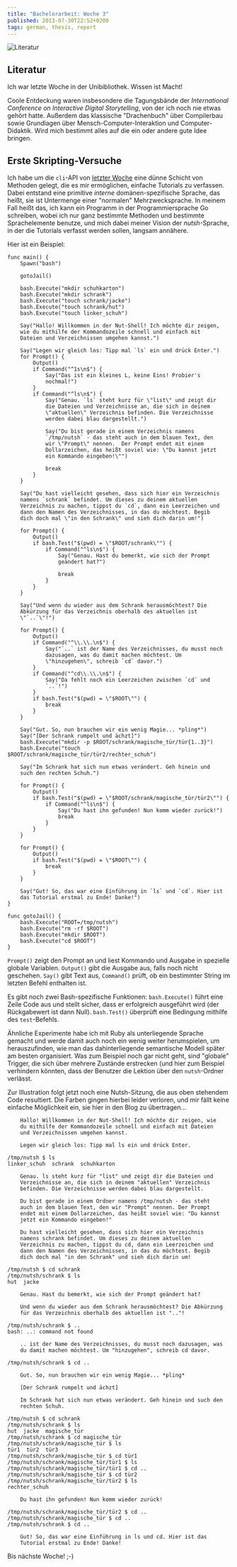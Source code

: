 ```yaml
---
title: "Bachelorarbeit: Woche 3"
published: 2013-07-30T22:52+0200
tags: german, thesis, report
---
```


![Literatur](ba-literatur.jpg)

## Literatur

Ich war letzte Woche in der Unibibliothek. Wissen ist Macht!

Coole Entdeckung waren insbesondere die Tagungsbände der *International Conference on Interactive Digital Storytelling*, von der ich noch nie etwas gehört hatte. Außerdem das klassische "Drachenbuch" über Compilerbau sowie Grundlagen über Mensch-Computer-Interaktion und Computer-Didaktik. Wird mich bestimmt alles auf die ein oder andere gute Idee bringen.

## Erste Skripting-Versuche

Ich habe um die `cli`-API von [letzter Woche](/bachelorarbeit-woche-2/) eine dünne Schicht von Methoden gelegt, die es mir ermöglichen, einfache Tutorials zu verfassen. Dabei entstand eine primitive *interne* domänen-spezifische Sprache, das heißt, sie ist Untermenge einer "normalen" Mehrzwecksprache. In meinem Fall heißt das, ich kann ein Programm in der Programmiersprache Go schreiben, wobei ich nur ganz bestimmte Methoden und bestimmte Sprachelemente benutze, und mich dabei meiner Vision der *nutsh*-Sprache, in der die Tutorials verfasst werden sollen, langsam annähere.

Hier ist ein Beispiel:

    func main() {
        Spawn("bash")

        gotoJail()

        bash.Execute("mkdir schuhkarton")
        bash.Execute("mkdir schrank")
        bash.Execute("touch schrank/jacke")
        bash.Execute("touch schrank/hut")
        bash.Execute("touch linker_schuh")

        Say("Hallo! Willkommen in der Nut-Shell! Ich möchte dir zeigen,
        wie du mithilfe der Kommandozeile schnell und einfach mit
        Dateien und Verzeichnissen umgehen kannst.")

        Say("Legen wir gleich los: Tipp mal `ls` ein und drück Enter.")
        for Prompt() {
            Output()
            if Command("^1s\n$") {
                Say("Das ist ein kleines L, keine Eins! Probier's
                nochmal!")
            }
            if Command("^ls\n$") {
                Say("Genau. `ls` steht kurz für \"list\" und zeigt dir
                die Dateien und Verzeichnisse an, die sich in deinem
                \"aktuellen\" Verzeichnis befinden. Die Verzeichnisse
                werden dabei blau dargestellt.")

                Say("Du bist gerade in einem Verzeichnis namens
                `/tmp/nutsh` - das steht auch in dem blauen Text, den
                wir \"Prompt\" nennen.  Der Prompt endet mit einem
                Dollarzeichen, das heißt soviel wie: \"Du kannst jetzt
                ein Kommando eingeben!\"")

                break
            }
        }

        Say("Du hast vielleicht gesehen, dass sich hier ein Verzeichnis
        namens `schrank` befindet. Um dieses zu deinem aktuellen
        Verzeichnis zu machen, tippst du `cd`, dann ein Leerzeichen und
        dann den Namen des Verzeichnisses, in das du möchtest. Begib
        dich doch mal \"in den Schrank\" und sieh dich darin um!")

        for Prompt() {
            Output()
            if bash.Test("$(pwd) = \"$ROOT/schrank\"") {
                if Command("^ls\n$") {
                    Say("Genau. Hast du bemerkt, wie sich der Prompt
                    geändert hat?")

                    break
                }
            }
        }

        Say("Und wenn du wieder aus dem Schrank herausmöchtest? Die
        Abkürzung für das Verzeichnis oberhalb des aktuellen ist
        \"`..`\"!")

        for Prompt() {
            Output()
            if Command("^\\.\\.\n$") {
                Say("`..` ist der Name des Verzeichnisses, du musst noch
                dazusagen, was du damit machen möchtest. Um
                \"hinzugehen\", schreib `cd` davor.")
            }
            if Command("^cd\\.\\.\n$") {
                Say("Da fehlt noch ein Leerzeichen zwischen `cd` und
                `..`!")
            }
            if bash.Test("$(pwd) = \"$ROOT\"") {
                break
            }
        }

        Say("Gut. So, nun brauchen wir ein wenig Magie... *pling*")
        Say("[Der Schrank rumpelt und ächzt]")
        bash.Execute("mkdir -p $ROOT/schrank/magische_tür/tür{1..3}")
        bash.Execute("touch $ROOT/schrank/magische_tür/tür2/rechter_schuh")

        Say("Im Schrank hat sich nun etwas verändert. Geh hinein und
        such den rechten Schuh.")

        for Prompt() {
            Output()
            if bash.Test("$(pwd) = \"$ROOT/schrank/magische_tür/tür2\"") {
                if Command("^ls\n$") {
                    Say("Du hast ihn gefunden! Nun komm wieder zurück!")
                    break
                }
            }
        }

        for Prompt() {
            Output()
            if bash.Test("$(pwd) = \"$ROOT\"") {
                break
            }
        }

        Say("Gut! So, das war eine Einführung in `ls` und `cd`. Hier ist
        das Tutorial erstmal zu Ende! Danke!")
    }

    func gotoJail() {
        bash.Execute("ROOT=/tmp/nutsh")
        bash.Execute("rm -rf $ROOT")
        bash.Execute("mkdir $ROOT")
        bash.Execute("cd $ROOT")
    }

`Prompt()` zeigt den Prompt an und liest Kommando und Ausgabe in spezielle globale Variablen. `Output()` gibt die Ausgabe aus, falls noch nicht geschehen. `Say()` gibt Text aus, `Command()` prüft, ob ein bestimmter String im letzten Befehl enthalten ist.

Es gibt noch zwei Bash-spezifische Funktionen: `bash.Execute()` führt eine Zeile Code aus und stellt sicher, dass er erfolgreich ausgeführt wird (der Rückgabewert ist dann Null). `bash.Test()` überprüft eine Bedingung mithilfe des `test`-Befehls.

Ähnliche Experimente habe ich mit Ruby als unterliegende Sprache gemacht und werde damit auch noch ein wenig weiter herumspielen, um herauszufinden, wie man das dahinterliegende semantische Modell später am besten organisiert. Was zum Beispiel noch gar nicht geht, sind "globale" Trigger, die sich über mehrere Zustände erstrecken (und hier zum Beispiel verhindern könnten, dass der Benutzer die Lektion über den `nutsh`-Ordner verlässt.

Zur Illustration folgt jetzt noch eine Nutsh-Sitzung, die aus oben stehendem Code resultiert. Die Farben gingen hierbei leider verloren, und mir fällt keine einfache Möglichkeit ein, sie hier in den Blog zu übertragen...

        Hallo! Willkommen in der Nut-Shell! Ich möchte dir zeigen, wie
        du mithilfe der Kommandozeile schnell und einfach mit Dateien
        und Verzeichnissen umgehen kannst.

        Legen wir gleich los: Tipp mal ls ein und drück Enter.

    /tmp/nutsh $ ls
    linker_schuh  schrank  schuhkarton

        Genau. ls steht kurz für "list" und zeigt dir die Dateien und
        Verzeichnisse an, die sich in deinem "aktuellen" Verzeichnis
        befinden. Die Verzeichnisse werden dabei blau dargestellt.

        Du bist gerade in einem Ordner namens /tmp/nutsh - das steht
        auch in dem blauen Text, den wir "Prompt" nennen. Der Prompt
        endet mit einem Dollarzeichen, das heißt soviel wie: "Du kannst
        jetzt ein Kommando eingeben!"

        Du hast vielleicht gesehen, dass sich hier ein Verzeichnis
        namens schrank befindet. Um dieses zu deinem aktuellen
        Verzeichnis zu machen, tippst du cd, dann ein Leerzeichen und
        dann den Namen des Verzeichnisses, in das du möchtest. Begib
        dich doch mal "in den Schrank" und sieh dich darin um!

    /tmp/nutsh $ cd schrank
    /tmp/nutsh/schrank $ ls
    hut  jacke

        Genau. Hast du bemerkt, wie sich der Prompt geändert hat?

        Und wenn du wieder aus dem Schrank herausmöchtest? Die Abkürzung
        für das Verzeichnis oberhalb des aktuellen ist ".."!

    /tmp/nutsh/schrank $ ..
    bash: ..: command not found

        .. ist der Name des Verzeichnisses, du musst noch dazusagen, was
        du damit machen möchtest. Um "hinzugehen", schreib cd davor.

    /tmp/nutsh/schrank $ cd ..

        Gut. So, nun brauchen wir ein wenig Magie... *pling*

        [Der Schrank rumpelt und ächzt]

        Im Schrank hat sich nun etwas verändert. Geh hinein und such den
        rechten Schuh.

    /tmp/nutsh $ cd schrank
    /tmp/nutsh/schrank $ ls
    hut  jacke  magische_tür
    /tmp/nutsh/schrank $ cd magische_tür
    /tmp/nutsh/schrank/magische_tür $ ls
    tür1  tür2  tür3
    /tmp/nutsh/schrank/magische_tür $ cd tür1
    /tmp/nutsh/schrank/magische_tür/tür1 $ ls
    /tmp/nutsh/schrank/magische_tür/tür1 $ cd ..
    /tmp/nutsh/schrank/magische_tür $ cd tür2
    /tmp/nutsh/schrank/magische_tür/tür2 $ ls
    rechter_schuh

        Du hast ihn gefunden! Nun komm wieder zurück!

    /tmp/nutsh/schrank/magische_tür/tür2 $ cd ..
    /tmp/nutsh/schrank/magische_tür $ cd ..
    /tmp/nutsh/schrank $ cd ..

        Gut! So, das war eine Einführung in ls und cd. Hier ist das
        Tutorial erstmal zu Ende! Danke!

Bis nächste Woche! ;-)
